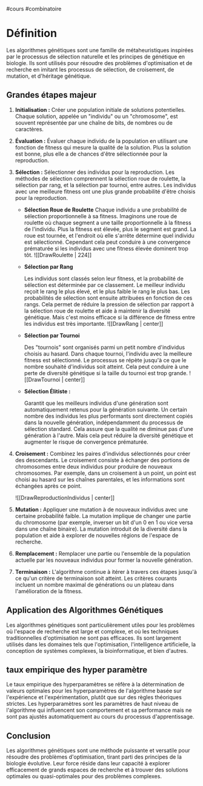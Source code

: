 #cours #combinatoire


# Définition

Les algorithmes génétiques sont une famille de métaheuristiques inspirées par le processus de sélection naturelle et les principes de génétique en biologie. Ils sont utilisés pour résoudre des problèmes d'optimisation et de recherche en imitant les processus de sélection, de croisement, de mutation, et d'héritage génétique.

## Grandes étapes majeur

1. **Initialisation :** Créer une population initiale de solutions potentielles. Chaque solution, appelée un "individu" ou un "chromosome", est souvent représentée par une chaîne de bits, de nombres ou de caractères.
   
2. **Évaluation :** Évaluer chaque individu de la population en utilisant une fonction de fitness qui mesure la qualité de la solution. Plus la solution est bonne, plus elle a de chances d'être sélectionnée pour la reproduction.
   
3. **Sélection :** Sélectionner des individus pour la reproduction. Les méthodes de sélection comprennent la sélection roue de roulette, la sélection par rang, et la sélection par tournoi, entre autres. Les individus avec une meilleure fitness ont une plus grande probabilité d'être choisis pour la reproduction.

	* **Sélection Roue de Roulette** 
		 Chaque individu a une probabilité de sélection proportionnelle à sa fitness.
		 Imaginons une roue de roulette où chaque segment a une taille proportionnelle à la fitness de l'individu. Plus la fitness est élevée, plus le segment est grand. La roue est tournée, et l'endroit où elle s'arrête détermine quel individu est sélectionné.
		 Cependant cela peut conduire à une convergence prématurée si les individus avec une fitness élevée dominent trop tôt.
		 ![[DrawRoulette | 224]]

	* **Sélection par Rang**
		
		Les individus sont classés selon leur fitness, et la probabilité de sélection est déterminée par ce classement. Le meilleur individu reçoit le rang le plus élevé, et le plus faible le rang le plus bas. Les probabilités de sélection sont ensuite attribuées en fonction de ces rangs.
		Cela permet de réduire la pression de sélection par rapport à la sélection roue de roulette et aide à maintenir la diversité génétique. Mais c'est moins efficace si la différence de fitness entre les individus est très importante.
		![[DrawRang | center]]

	* **Sélection par Tournoi**

		 Des "tournois" sont organisés parmi un petit nombre d'individus choisis au hasard. Dans chaque tournoi, l'individu avec la meilleure fitness est sélectionné. Le processus se répète jusqu'à ce que le nombre souhaité d'individus soit atteint. Cela peut conduire à une perte de diversité génétique si la taille du tournoi est trop grande.
	 ![[DrawTournoi | center]]

	* **Sélection Élitiste :**
		  
		 Garantit que les meilleurs individus d'une génération sont automatiquement retenus pour la génération suivante. Un certain nombre des individus les plus performants sont directement copiés dans la nouvelle génération, indépendamment du processus de sélection standard. Cela assure que la qualité ne diminue pas d'une génération à l'autre. Mais cela peut réduire la diversité génétique et augmenter le risque de convergence prématurée.
   
4. **Croisement :** Combinez les paires d'individus sélectionnés pour créer des descendants. Le croisement consiste à échanger des portions de chromosomes entre deux individus pour produire de nouveaux chromosomes. Par exemple, dans un croisement à un point, un point est choisi au hasard sur les chaînes parentales, et les informations sont échangées après ce point.
   
   ![[DrawReproductionIndividus | center]]
   
5. **Mutation :** Appliquer une mutation à de nouveaux individus avec une certaine probabilité faible. La mutation implique de changer une partie du chromosome (par exemple, inverser un bit d'un 0 en 1 ou vice versa dans une chaîne binaire). La mutation introduit de la diversité dans la population et aide à explorer de nouvelles régions de l'espace de recherche.
   
6. **Remplacement :** Remplacer une partie ou l'ensemble de la population actuelle par les nouveaux individus pour former la nouvelle génération. 
   
7. **Terminaison :** L'algorithme continue à itérer à travers ces étapes jusqu'à ce qu'un critère de terminaison soit atteint. Les critères courants incluent un nombre maximal de générations ou un plateau dans l'amélioration de la fitness.

## Application des Algorithmes Génétiques

Les algorithmes génétiques sont particulièrement utiles pour les problèmes où l'espace de recherche est large et complexe, et où les techniques traditionnelles d'optimisation ne sont pas efficaces. Ils sont largement utilisés dans les domaines tels que l'optimisation, l'intelligence artificielle, la conception de systèmes complexes, la bioinformatique, et bien d'autres.

## taux empirique des hyper paramètre

Le taux empirique des hyperparamètres se réfère à la détermination de valeurs optimales pour les hyperparamètres de l'algorithme basée sur l'expérience et l'expérimentation, plutôt que sur des règles théoriques strictes. Les hyperparamètres sont les paramètres de haut niveau de l'algorithme qui influencent son comportement et sa performance mais ne sont pas ajustés automatiquement au cours du processus d'apprentissage.


## Conclusion

Les algorithmes génétiques sont une méthode puissante et versatile pour résoudre des problèmes d'optimisation, tirant parti des principes de la biologie évolutive. Leur force réside dans leur capacité à explorer efficacement de grands espaces de recherche et à trouver des solutions optimales ou quasi-optimales pour des problèmes complexes.







